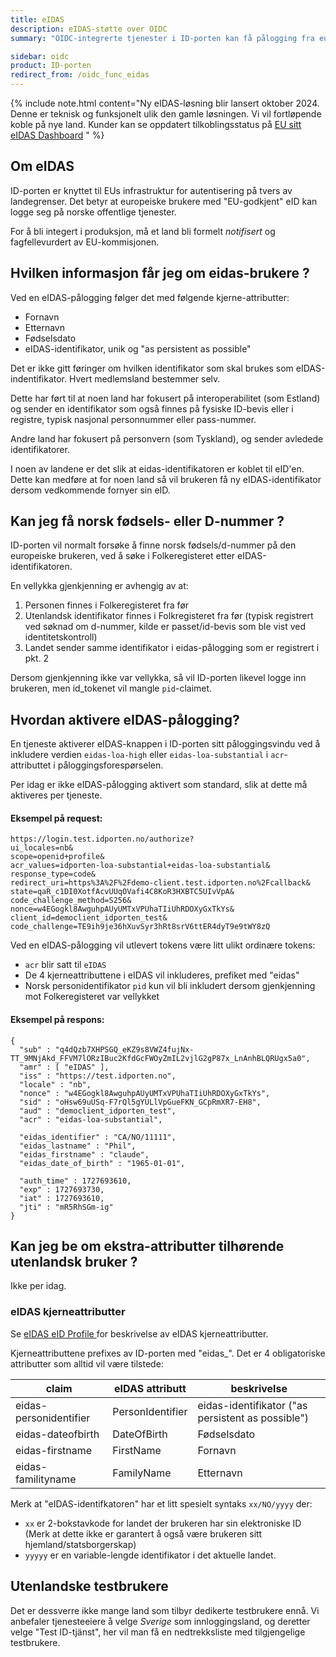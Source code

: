 ```yaml
---
title: eIDAS
description: eIDAS-støtte over OIDC
summary: "OIDC-integrerte tjenester i ID-porten kan få pålogging fra europeiske brukere ihht eIDAS-forordningen."

sidebar: oidc
product: ID-porten
redirect_from: /oidc_func_eidas
---
```




{% include note.html content="Ny eIDAS-løsning blir lansert oktober 2024. Denne er teknisk og funksjonelt ulik den gamle løsningen. Vi vil fortløpende koble på nye land.  Kunder kan se oppdatert tilkoblingsstatus på [EU sitt eIDAS Dashboard](https://eidas.ec.europa.eu/efda/browse/notification/eid-chapter-contacts/NO) " %}


## Om eIDAS

ID-porten er knyttet til EUs infrastruktur for autentisering på tvers av landegrenser. Det betyr at europeiske brukere med "EU-godkjent" eID kan logge seg på norske offentlige tjenester.  

For å bli integert i produksjon, må et land bli formelt *notifisert* og fagfellevurdert av EU-kommisjonen. 

## Hvilken informasjon får jeg om eidas-brukere ?

Ved en eIDAS-pålogging følger det med følgende kjerne-attributter:

* Fornavn
* Etternavn
* Fødselsdato
* eIDAS-identifikator, unik og "as persistent as possible"

Det er ikke gitt føringer om hvilken identifikator som skal brukes som eIDAS-indentifikator. Hvert medlemsland bestemmer selv.   

Dette har ført til at noen land har fokusert på interoperabilitet (som Estland) og sender en identifikator som også finnes på fysiske ID-bevis eller i registre, typisk nasjonal personnummer eller pass-nummer.

Andre land har fokusert på personvern (som Tyskland), og sender avledede identifikatorer.

I noen av landene er det slik at eidas-identifikatoren er koblet til eID'en. Dette kan medføre at for noen land så vil brukeren få ny eIDAS-identifikator dersom vedkommende fornyer sin eID.

## Kan jeg få norsk fødsels- eller D-nummer ?

ID-porten vil normalt forsøke å finne norsk fødsels/d-nummer på den europeiske brukeren, ved å søke i Folkeregisteret etter eIDAS-identifikatoren.

En vellykka gjenkjenning er avhengig av at:
1. Personen finnes i Folkeregisteret fra før
2. Utenlandsk identifikator finnes i Folkregisteret fra før (typisk registrert ved søknad om d-nummer, kilde er passet/id-bevis som ble vist ved identitetskontroll)
3. Landet sender samme identifikator i eidas-pålogging som er registrert i pkt. 2

Dersom gjenkjenning ikke var vellykka, så vil ID-porten likevel logge inn brukeren, men id_tokenet vil mangle `pid`-claimet.




## Hvordan aktivere eIDAS-pålogging?

En tjeneste aktiverer eIDAS-knappen i ID-porten sitt påloggingsvindu ved å inkludere verdien `eidas-loa-high` eller `eidas-loa-substantial` i `acr`-attributtet i påloggingsforespørselen. 

Per idag er ikke eIDAS-pålogging aktivert som standard, slik at dette må aktiveres per tjeneste.


#### Eksempel på request:

```
https://login.test.idporten.no/authorize?
ui_locales=nb&
scope=openid+profile&
acr_values=idporten-loa-substantial+eidas-loa-substantial&
response_type=code&
redirect_uri=https%3A%2F%2Fdemo-client.test.idporten.no%2Fcallback&
state=qaR_c1DI0XotfAcvUUqOVafi4C8KoR3HXBTC5UIvVpA&
code_challenge_method=S256&
nonce=w4EGogkl8AwguhpAUyUMTxVPUhaTIiUhRDOXyGxTkYs&
client_id=democlient_idporten_test&
code_challenge=TE9ih9je36hXuvSyr3hRt8srV6ttER4dyT9e9tWY8zQ
```


Ved en eIDAS-pålogging vil utlevert tokens være litt ulikt ordinære tokens:

- `acr` blir satt til `eIDAS`
- De 4 kjerneattributtene i eIDAS vil inkluderes, prefiket med "eidas"
- Norsk personidentifikator `pid` kun vil bli inkludert dersom gjenkjenning mot Folkeregisteret var vellykket

#### Eksempel på respons:

```
{
  "sub" : "q4dQzb7XHPSGQ_eKZ9s8VWZ4fujNx-TT_9MNjAkd_FFVM7lORzIBuc2KfdGcFWOyZmIL2vjlG2gP87x_LnAnhBLQRUgx5a0",
  "amr" : [ "eIDAS" ],
  "iss" : "https://test.idporten.no",
  "locale" : "nb",
  "nonce" : "w4EGogkl8AwguhpAUyUMTxVPUhaTIiUhRDOXyGxTkYs",
  "sid" : "oHsw69uUSq-F7rQl5gYULlVpGueFKN_GCpRmXR7-EH8",
  "aud" : "democlient_idporten_test",
  "acr" : "eidas-loa-substantial",
 
  "eidas_identifier" : "CA/NO/11111",
  "eidas_lastname" : "Phil",
  "eidas_firstname" : "claude",
  "eidas_date_of_birth" : "1965-01-01",
 
  "auth_time" : 1727693610,
  "exp" : 1727693730,
  "iat" : 1727693610,
  "jti" : "mR5RhSGm-ig"
}
```


## Kan jeg be om ekstra-attributter tilhørende utenlandsk bruker ?

Ikke per idag.


###  eIDAS kjerneattributter

Se [eIDAS eID Profile ]( https://ec.europa.eu/digital-building-blocks/wikis/display/DIGITAL/eIDAS+eID+Profile) for beskrivelse av eIDAS kjerneattributter.

Kjerneattributtene prefixes av ID-porten med "eidas_".  Det er 4 obligatoriske attributter som alltid vil være tilstede:

| claim | eIDAS attributt | beskrivelse |
| --- |  --- | --- |
| eidas-personidentifier | PersonIdentifier | eidas-identifikator ("as persistent as possible") |
| eidas-dateofbirth |DateOfBirth| Fødselsdato|
| eidas-firstname |FirstName|Fornavn|
| eidas-familityname |FamilyName|Etternavn|

Merk at "eIDAS-identifkatoren" har et litt spesielt syntaks `xx/NO/yyyy` der:
-  `xx` er 2-bokstavkode for landet der brukeren har sin elektroniske ID (Merk at dette ikke er garantert å også være brukeren sitt hjemland/statsborgerskap) 
- `yyyyy` er en variable-lengde identifikator i det aktuelle landet.


## Utenlandske testbrukere

Det er dessverre ikke mange land som tilbyr dedikerte testbrukere ennå.  Vi anbefaler tjenesteeiere å velge *Sverige* som innloggingsland, og deretter velge "Test ID-tjänst",  her vil man få en nedtrekksliste med tilgjengelige testbrukere.  

